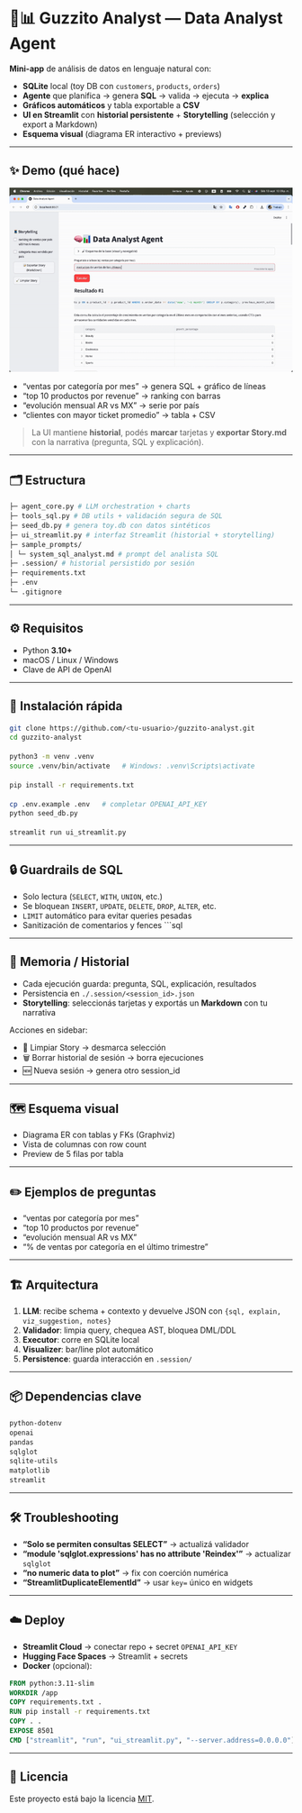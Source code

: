 # 🧠📊 Guzzito Analyst — Data Analyst Agent

**Mini-app** de análisis de datos en lenguaje natural con:
- **SQLite** local (toy DB con `customers`, `products`, `orders`)
- **Agente** que planifica → genera **SQL** → valida → ejecuta → **explica**
- **Gráficos automáticos** y tabla exportable a **CSV**
- **UI en Streamlit** con **historial persistente** + **Storytelling** (selección y export a Markdown)
- **Esquema visual** (diagrama ER interactivo + previews)

---

## ✨ Demo (qué hace)

![Demo Guzzito Analyst](docs/guzzito-analyst.gif)

- “ventas por categoría por mes” → genera SQL + gráfico de líneas  
- “top 10 productos por revenue” → ranking con barras  
- “evolución mensual AR vs MX” → serie por país  
- “clientes con mayor ticket promedio” → tabla + CSV  

> La UI mantiene **historial**, podés **marcar** tarjetas y **exportar Story.md** con la narrativa (pregunta, SQL y explicación).

---

## 🗂️ Estructura
```bash
├─ agent_core.py # LLM orchestration + charts
├─ tools_sql.py # DB utils + validación segura de SQL
├─ seed_db.py # genera toy.db con datos sintéticos
├─ ui_streamlit.py # interfaz Streamlit (historial + storytelling)
├─ sample_prompts/
│ └─ system_sql_analyst.md # prompt del analista SQL
├─ .session/ # historial persistido por sesión
├─ requirements.txt
├─ .env
└─ .gitignore
```

---

## ⚙️ Requisitos

- Python **3.10+**  
- macOS / Linux / Windows  
- Clave de API de OpenAI  

---

## 🚀 Instalación rápida

```bash
git clone https://github.com/<tu-usuario>/guzzito-analyst.git
cd guzzito-analyst

python3 -m venv .venv
source .venv/bin/activate   # Windows: .venv\Scripts\activate

pip install -r requirements.txt

cp .env.example .env   # completar OPENAI_API_KEY
python seed_db.py

streamlit run ui_streamlit.py
```

---

## 🔒 Guardrails de SQL

- Solo lectura (`SELECT`, `WITH`, `UNION`, etc.)  
- Se bloquean `INSERT`, `UPDATE`, `DELETE`, `DROP`, `ALTER`, etc.  
- `LIMIT` automático para evitar queries pesadas  
- Sanitización de comentarios y fences ```sql  

---

## 🧠 Memoria / Historial

- Cada ejecución guarda: pregunta, SQL, explicación, resultados  
- Persistencia en `./.session/<session_id>.json`  
- **Storytelling**: seleccionás tarjetas y exportás un **Markdown** con tu narrativa  

Acciones en sidebar:  
- 🧹 Limpiar Story → desmarca selección  
- 🗑️ Borrar historial de sesión → borra ejecuciones  
- 🆕 Nueva sesión → genera otro session_id  

---

## 🗺️ Esquema visual

- Diagrama ER con tablas y FKs (Graphviz)  
- Vista de columnas con row count  
- Preview de 5 filas por tabla  

---

## ✏️ Ejemplos de preguntas

- “ventas por categoría por mes”  
- “top 10 productos por revenue”  
- “evolución mensual AR vs MX”  
- “% de ventas por categoría en el último trimestre”  


---

## 🏗️ Arquitectura

1. **LLM**: recibe schema + contexto y devuelve JSON con `{sql, explain, viz_suggestion, notes}`  
2. **Validador**: limpia query, chequea AST, bloquea DML/DDL  
3. **Executor**: corre en SQLite local  
4. **Visualizer**: bar/line plot automático  
5. **Persistence**: guarda interacción en `.session/`  

---

## 📦 Dependencias clave
```bash
python-dotenv
openai
pandas
sqlglot
sqlite-utils
matplotlib
streamlit
```
---

## 🛠️ Troubleshooting

- **“Solo se permiten consultas SELECT”** → actualizá validador  
- **“module 'sqlglot.expressions' has no attribute 'Reindex'”** → actualizar `sqlglot`  
- **“no numeric data to plot”** → fix con coerción numérica  
- **“StreamlitDuplicateElementId”** → usar `key=` único en widgets  

---

## ☁️ Deploy

- **Streamlit Cloud** → conectar repo + secret `OPENAI_API_KEY`  
- **Hugging Face Spaces** → Streamlit + secrets  
- **Docker** (opcional):  

```dockerfile
FROM python:3.11-slim
WORKDIR /app
COPY requirements.txt .
RUN pip install -r requirements.txt
COPY . .
EXPOSE 8501
CMD ["streamlit", "run", "ui_streamlit.py", "--server.address=0.0.0.0"]
```

---

## 📄 Licencia

Este proyecto está bajo la licencia [MIT](LICENSE).
